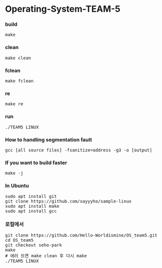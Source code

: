 # Operating-System-TEAM-5

### build

<pre>make</pre>

### clean

<pre>make clean</pre>

### fclean

<pre>make fclean</pre>

### re

<pre>make re</pre>

### run

<pre>./TEAM5_LINUX</pre>

### How to handling segmentation fault

<pre>gcc [all source files] -fsanitize=address -g3 -o [output]</pre>

### If you want to build faster

<pre>make -j</pre>

### In Ubuntu

<pre>sudo apt install git
git clone https://github.com/sayyyho/sample-linux
sudo apt install make
sudo apt install gcc</pre>

### 로컬에서

<pre>
git clone https://github.com/Hello-Worldismine/OS_team5.git
cd OS_team5
git checkout seho-park
make
# 에러 뜨면 make clean 후 다시 make
./TEAM5_LINUX
</pre>
